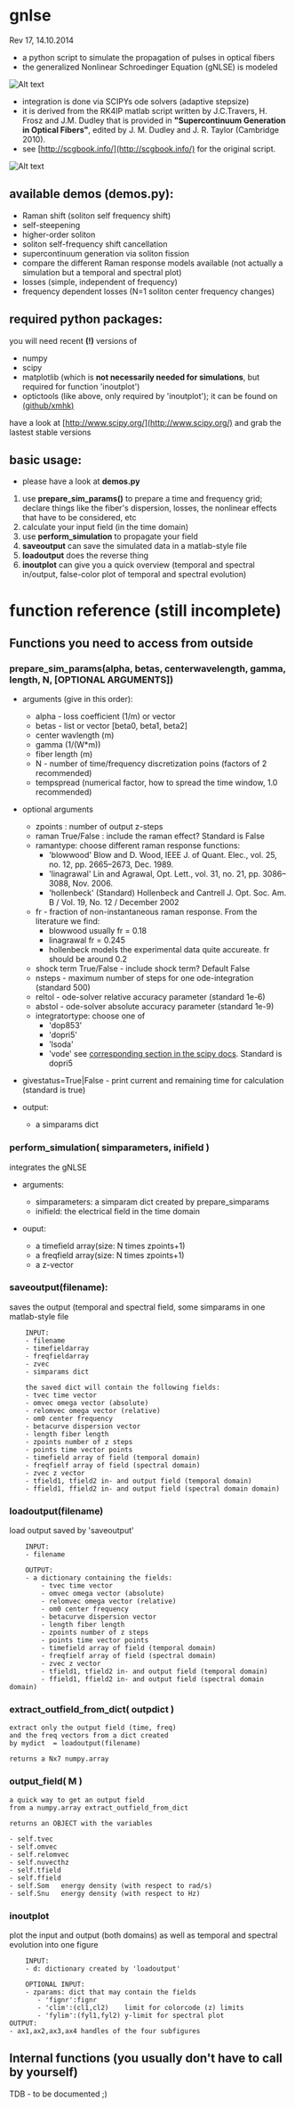gnlse
=====
Rev 17, 14.10.2014

 * a python script to simulate the propagation of pulses in optical fibers
 * the generalized Nonlinear Schroedinger Equation (gNLSE) is modeled 

![Alt text](gnlse.png "gnlse")

 * integration is done via SCIPYs ode solvers (adaptive stepsize) 
 * it is derived from the RK4IP matlab script written by J.C.Travers, H. Frosz and J.M. Dudley that is provided in  **"Supercontinuum Generation in Optical  Fibers"**,  edited by J. M. Dudley and J. R. Taylor (Cambridge 2010).
 * see [http://scgbook.info/](http://scgbook.info/) for the original script.   

![Alt text](scg.png "supercontinuum generation example")


## available demos (**demos.py**):

* Raman shift (soliton self frequency shift)
* self-steepening
* higher-order soliton
* soliton self-frequency shift cancellation
* supercontinuum generation via soliton fission
* compare the different Raman response models available (not actually a simulation but a temporal and spectral plot)
* losses (simple, independent of frequency) 
* frequency dependent losses (N=1 soliton center frequency changes)

## required python packages:

you will need recent **(!)** versions of 

* numpy
* scipy
* matplotlib (which is **not necessarily needed for simulations**, but required for function 'inoutplot')
* optictools (like above, only required by 'inoutplot');  it can be found on [(github/xmhk)](https://github.com/xmhk/optictools)

have a look at [http://www.scipy.org/](http://www.scipy.org/) and grab the lastest stable versions


## basic usage:

* please have a look at **demos.py**

1. use **prepare\_sim\_params()** to prepare a time and frequency grid; declare things like the fiber's dispersion, losses, the nonlinear effects that have to be considered,  etc 
2. calculate your input field (in the time domain) 
2. use **perform\_simulation** to propagate your field
2. **saveoutput** can save the simulated data in a matlab-style file
3. **loadoutput** does the reverse thing
3. **inoutplot** can give you a quick overview (temporal and spectral in/output, false-color plot of temporal and spectral evolution)


# function reference (still incomplete)

## Functions you need to access from outside 

### prepare\_sim\_params(alpha, betas, centerwavelength, gamma, length, N, [OPTIONAL ARGUMENTS])

* arguments (give in this order):
  * alpha - loss coefficient (1/m) or vector
  * betas - list or vector [beta0, beta1, beta2]
  * center wavlength (m)
  * gamma (1/(W*m))
  * fiber length (m)
  * N - number of time/frequency discretization poins (factors of 2 recommended)
  * tempspread (numerical factor, how to spread the time window, 1.0 recommended)
	    
* optional arguments
  * zpoints : number of output z-steps
  * raman True/False : include the raman effect? Standard is False
  * ramantype: choose different raman response functions:
      * 'blowwood'   Blow and D. Wood, IEEE J. of Quant. Elec., vol. 25, no. 12, pp. 2665–2673, Dec. 1989.
      * 'linagrawal' Lin and Agrawal, Opt. Lett., vol. 31, no. 21,  pp. 3086–3088, Nov. 2006.
      * 'hollenbeck' (Standard)  Hollenbeck and Cantrell J. Opt. Soc. Am. B / Vol. 19, No. 12 / December 2002
  * fr - fraction of non-instantaneous raman response. From the literature we find:
      * blowwood usually fr = 0.18 
      * linagrawal fr = 0.245
      * hollenbeck models the experimental data quite accureate. fr should be around 0.2
  * shock term True/False - include shock term? Default False
  * nsteps - maximum number of steps for one ode-integration (standard 500)
  * reltol - ode-solver relative accuracy parameter (standard 1e-6)
  * abstol - ode-solver absolute accuracy parameter (standard 1e-9)
  * integratortype: choose one of
      * 'dop853'
      * 'dopri5'
      * 'lsoda'
      * 'vode'
       see [corresponding section in the scipy docs](http://docs.scipy.org/doc/scipy/reference/generated/scipy.integrate.ode.html#scipy.integrate.ode). Standard is dopri5

 * givestatus=True|False  - print current and remaining time for calculation (standard is true)

* output:
  * a simparams dict

### perform\_simulation( simparameters, inifield )
integrates the gNLSE

* arguments:
  * simparameters: a simparam dict created by prepare\_simparams
  * inifield: the electrical field in the time domain

* ouput:
  * a timefield array(size: N times zpoints+1)
  * a freqfield array(size: N times zpoints+1)
  * a z-vector

### saveoutput(filename):

  saves the output (temporal and spectral field,
        some simparams in one matlab-style file
        
        INPUT:
        - filename
        - timefieldarray
        - freqfieldarray
        - zvec
        - simparams dict
        
        the saved dict will contain the following fields:
        - tvec time vector
        - omvec omega vector (absolute)
        - relomvec omega vector (relative)
        - om0 center frequency
        - betacurve dispersion vector
        - length fiber length
        - zpoints number of z steps
        - points time vector points
        - timefield array of field (temporal domain)
        - freqfielf array of field (spectral domain)
        - zvec z vector
        - tfield1, tfield2 in- and output field (temporal domain)
        - ffield1, ffield2 in- and output field (spectral domain domain)

### loadoutput(filename)
 load output saved by 'saveoutput'
        
        INPUT:
        - filename
        
        OUTPUT:
        - a dictionary containing the fields:
            - tvec time vector
            - omvec omega vector (absolute)
            - relomvec omega vector (relative)
            - om0 center frequency
            - betacurve dispersion vector
            - length fiber length
            - zpoints number of z steps
            - points time vector points
            - timefield array of field (temporal domain)
            - freqfielf array of field (spectral domain)
            - zvec z vector
            - tfield1, tfield2 in- and output field (temporal domain)
            - ffield1, ffield2 in- and output field (spectral domain domain)


### extract\_outfield\_from\_dict( outpdict )
 
    extract only the output field (time, freq)
    and the freq vectors from a dict created
    by mydict  = loadoutput(filename)
   
    returns a Nx7 numpy.array

### output\_field( M )

    a quick way to get an output field 
    from a numpy.array extract_outfield_from_dict

    returns an OBJECT with the variables
    
    - self.tvec
    - self.omvec
    - self.relomvec
    - self.nuvecthz
    - self.tfield
    - self.ffield
    - self.Som   energy density (with respect to rad/s)
    - self.Snu   energy density (with respect to Hz)




### inoutplot
   plot the input and output (both domains)
        as well as temporal and spectral evolution
        into one figure
        
        INPUT:
        - d: dictionary created by 'loadoutput'
        
        OPTIONAL INPUT:
        - zparams: dict that may contain the fields
           - 'fignr':fignr
           - 'clim':(cl1,cl2)    limit for colorcode (z) limits
           - 'fylim':(fyl1,fyl2) y-limit for spectral plot
	OUTPUT:
	- ax1,ax2,ax3,ax4 handles of the four subfigures

## Internal functions (you usually don't have to call by yourself)


TDB - to be documented ;)